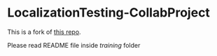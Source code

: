 # LocalizationTesting-CollabProject
This is a fork of [this repo]( https://github.com/JosedaMachine/LocalizationTesting-CollabProject).

Please read README file inside _training_ folder
